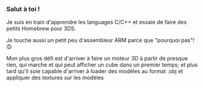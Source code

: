 ### Salut à toi !
Je suis en train d'apprendre les languages C/C++ et essaie de faire des petits Homebrew pour 3DS.

Je touche aussi un petit peu d'assembleur ARM parce que "pourquoi pas"! 😊

Mon plus gros défi est d'arriver à faire un moteur 3D à partir de presque rien, qui marche et qui peut afficher un cube dans un premier temps; et plus tard qu'il soie capable d'arriver à loader des modèles au format .obj et appliquer des textures sur les modèles
